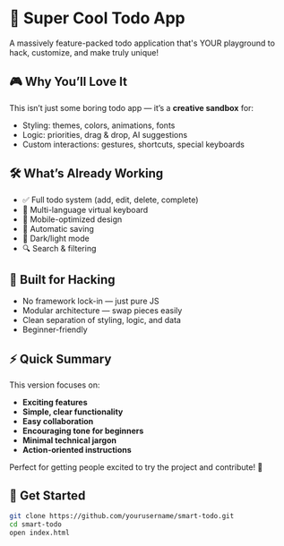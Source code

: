# 🚀 Super Cool Todo App

A massively feature-packed todo application that's YOUR playground to hack, customize, and make truly unique!

## 🎮 Why You’ll Love It

This isn’t just some boring todo app — it’s a **creative sandbox** for:

- Styling: themes, colors, animations, fonts  
- Logic: priorities, drag & drop, AI suggestions  
- Custom interactions: gestures, shortcuts, special keyboards  

## 🛠 What’s Already Working

- ✅ Full todo system (add, edit, delete, complete)  
- 🎹 Multi-language virtual keyboard  
- 📱 Mobile-optimized design  
- 💾 Automatic saving  
- 🌙 Dark/light mode  
- 🔍 Search & filtering  

## 🔧 Built for Hacking

- No framework lock-in — just pure JS  
- Modular architecture — swap pieces easily  
- Clean separation of styling, logic, and data  
- Beginner-friendly  

## ⚡ Quick Summary

This version focuses on:  
- **Exciting features**  
- **Simple, clear functionality**  
- **Easy collaboration**  
- **Encouraging tone for beginners**  
- **Minimal technical jargon**  
- **Action-oriented instructions**

Perfect for getting people excited to try the project and contribute! 🎉

## 🚀 Get Started

```bash
git clone https://github.com/yourusername/smart-todo.git
cd smart-todo
open index.html
